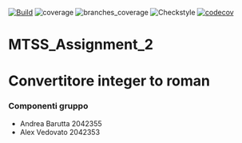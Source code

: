 [![Build](https://github.com/Barutta02/MTSS_Assignment_2/actions/workflows/build.yml/badge.svg)](https://github.com/Barutta02/MTSS_Assignment_2/actions/workflows/build.yml)
![coverage](.github/badges/jacoco.svg)
![branches_coverage](.github/badges/branches.svg)
![Checkstyle](https://img.shields.io/badge/style-checkstyle-green.svg)
[![codecov](https://codecov.io/gh/AlexVedovato/MTSS_Assignment_2/branch/master/graph/badge.svg?token=f243ba3d-48e3-4694-bcad-b2789c298de1)](https://codecov.io/gh/AlexVedovato/MTSS_Assignment_2)

# MTSS_Assignment_2
# Convertitore integer to roman

### Componenti gruppo
- Andrea Barutta 2042355
- Alex Vedovato 2042353
